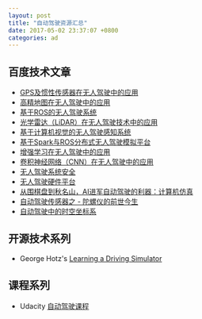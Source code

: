 ```yaml
---
layout: post
title: "自动驾驶资源汇总"
date: 2017-05-02 23:37:07 +0800
categories: ad
---
```


## 百度技术文章

* [GPS及惯性传感器在无人驾驶中的应用](http://mp.weixin.qq.com/s?__biz=MzAwNDI4ODcxNA==&mid=2652244150&idx=1&sn=6b088382b2468f6a2b128f202da7bb74&chksm=80cc9113b7bb18055deecb390628b14fa1b31c056af2f614c4a648ad4299f222e38949557913&scene=21#wechat_redirect)
* [高精地图在无人驾驶中的应用](http://mp.weixin.qq.com/s?__biz=MzAwNDI4ODcxNA==&mid=2652244249&idx=1&sn=0eac01191532b13eef296b49969d045b&chksm=80cc90bcb7bb19aa4a3ee2e20b1199405fead6a28deb880f81ff74a48b1ea4c3ba6a5b732962&scene=21#wechat_redirect)
* [基于ROS的无人驾驶系统](http://mp.weixin.qq.com/s?__biz=MzAwNDI4ODcxNA==&mid=2652243892&idx=1&sn=eb613707dd3da583e70d4dae5c705508&scene=21#wechat_redirect)
* [光学雷达（LiDAR）在无人驾驶技术中的应用](http://mp.weixin.qq.com/s?__biz=MzAwNDI4ODcxNA==&mid=2652243861&idx=1&sn=388db87d75be572e08f1e4301be662b2&scene=21#wechat_redirect)
* [基于计算机视觉的无人驾驶感知系统](http://mp.weixin.qq.com/s?__biz=MzAwNDI4ODcxNA==&mid=2652243956&idx=1&sn=75fa0f67f5d7447fd2246fdf3d94995e&scene=21#wechat_redirect)
* [基于Spark与ROS分布式无人驾驶模拟平台](http://mp.weixin.qq.com/s?__biz=MzAwNDI4ODcxNA==&mid=2652244304&idx=1&sn=c1d023afb1f56292774cd73bd239129e&chksm=80cc90f5b7bb19e31c97178ef05131135f3bf2ba5d6f1258083e5f3dc9f803c7177f793ec625&scene=21#wechat_redirect)
* [增强学习在无人驾驶中的应用](http://mp.weixin.qq.com/s?__biz=MzAwNDI4ODcxNA==&mid=2652244188&idx=1&sn=ccfa0160ee3ba4e45b6e4f2fe25c12e4&chksm=80cc9179b7bb186fa489e0e916344397d475a2fe98b4734b819c7b3ac25987a4bff83d4dd05c&scene=21#wechat_redirect)
* [卷积神经网络（CNN）在无人驾驶中的应用](http://mp.weixin.qq.com/s?__biz=MzAwNDI4ODcxNA==&mid=2652244240&idx=1&sn=bf707adce50eb6281937c27ae1610b30&chksm=80cc90b5b7bb19a379dc04fc9a8d648ef4e97d6314924962f32becbe8e49d40a333be743b46f&scene=21#wechat_redirect)
* [无人驾驶系统安全](http://mp.weixin.qq.com/s?__biz=MzAwNDI4ODcxNA==&mid=2652244318&idx=1&sn=9438d2d87240694939d654dd307cce6e&chksm=80cc90fbb7bb19ed849c4f7bcb0cf5db3f76dcf1090f7f0282024d23b1d02f3fee20792dc162&scene=21#wechat_redirect)
* [无人驾驶硬件平台](http://mp.weixin.qq.com/s?__biz=MzAwNDI4ODcxNA==&mid=2652244460&idx=1&sn=0611bf3e52de9ca7ca7c98c107f91aa9&chksm=80cc9049b7bb195fd2dd6c66797f2d0b6728d092a7d018cb4bf2818ec6c30d680a32bdc8fabf&scene=21#wechat_redirect)
* [从围棋盘到秋名山，AI进军自动驾驶的利器：计算机仿真](http://mp.weixin.qq.com/s/yR3ByaBpYM_VyCIQHbmaYQ)
* [自动驾驶传感器之 - 陀螺仪的前世今生](http://mp.weixin.qq.com/s/MEjjnlOtRypfKwDrO3RNgA)
* [自动驾驶中的时空坐标系](http://mp.weixin.qq.com/s/z2ECv59zNAm_36lIeaA4Xw)

## 开源技术系列

* George Hotz's [Learning a Driving Simulator](https://github.com/commaai/research)

## 课程系列

* Udacity [自动驾驶课程](https://classroom.udacity.com/courses/cs373)

